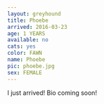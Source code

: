 ```yaml
---
layout: greyhound
title: Phoebe
arrived: 2016-03-23
age: 1 YEARS
available: no
cats: yes
color: FAWN
name: Phoebe
pic: phoebe.jpg
sex: FEMALE
---
```


I just arrived! Bio coming soon!